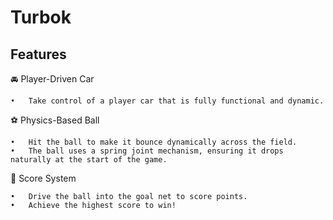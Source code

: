 # Turbok

## Features

🚘 Player-Driven Car

	•	Take control of a player car that is fully functional and dynamic.

⚽ Physics-Based Ball

	•	Hit the ball to make it bounce dynamically across the field.
	•	The ball uses a spring joint mechanism, ensuring it drops naturally at the start of the game.

🥅 Score System

	•	Drive the ball into the goal net to score points.
	•	Achieve the highest score to win!
